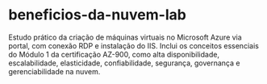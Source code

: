 # beneficios-da-nuvem-lab
Estudo prático da criação de máquinas virtuais no Microsoft Azure via portal, com conexão RDP e instalação do IIS. Inclui os conceitos essenciais do Módulo 1 da certificação AZ-900, como alta disponibilidade, escalabilidade, elasticidade, confiabilidade, segurança, governança e gerenciabilidade na nuvem.
